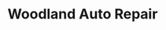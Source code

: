 ---
title: "Woodland Auto Repair"
url: /philadelphia/woodland-auto-repair-elmwood-avenue/
shop: car repair
---